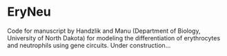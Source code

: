 # EryNeu
Code for manuscript by Handzlik and Manu (Department of Biology, University of North Dakota) for modeling the differentiation of erythrocytes and neutrophils using gene circuits. Under construction...
